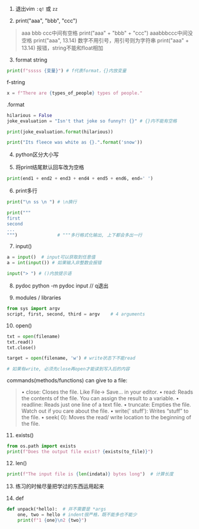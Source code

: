 1. 退出vim
`:q!` 或 `zz`

2. print("aaa", "bbb", "ccc") 
> aaa bbb ccc中间有空格
print("aaa" + "bbb" + "ccc") 
> aaabbbccc中间没空格
print("aaa", 13.14) 
> 数字不用引号，用引号则为字符串
print("aaa" + 13.14) 
> 报错，string不能和float相加

3. format string
```python
print(f"sssss {变量}") # f代表format，{}内放变量
```
f-string
```python
x = f"There are {types_of_people} types of people."
```
.format
```python
hilarious = False
joke_evaluation = "Isn't that joke so funny?! {}" # {}内不能有空格

print(joke_evaluation.format(hilarious))

print("Its fleece was white as {}.".format('snow'))
```


4. python区分大小写

5. 将print结尾默认回车改为空格
```python
print(end1 + end2 + end3 + end4 + end5 + end6, end=' ')
```
6. print多行
```python
print("\n ss \n ") # \n换行

print("""          
first
second
...
""")               # """多行格式化输出, 上下都会多出一行
```

7. input()
```python
a = input()  # input可以获取到任意值
a = int(input()) # 如果输入非整数会报错

input("> ") # ()内放提示语
```
8. pydoc
python -m pydoc input   // q退出

9. modules / libraries
```python
from sys import argv
script, first, second, third = argv    # 4 arguments
```

10. open()
```python
txt = open(filename)
txt.read()
txt.close()

target = open(filename, 'w') # write状态下不能read

# 如果有write, 必须先close再open才能读到写入后的内容
```
commands(methods/functions) can give to a file:
> • close: Closes the file. Like File-> Save... in your editor. 
> • read: Reads the contents of the file. You can assign the result to a variable. 
> • readline: Reads just one line of a text file. 
> • truncate: Empties the file. Watch out if you care about the file. 
> • write(' stuff'): Writes “stuff” to the file. 
> • seek( 0): Moves the read/ write location to the beginning of the file.

11. exists()
```python
from os.path import exists  
print(f"Does the output file exist? {exists(to_file)}")
```

12. len()
```python
print(f"The input file is {len(indata)} bytes long")  # 计算长度
```

13. 练习的时候尽量把学过的东西运用起来 

14. def
```python
def unpack(*hello):  # 并不需要是 *args
    one, two = hello # indent很严格，既不能多也不能少
    print(f"1 {one}\n2 {two}")
```


